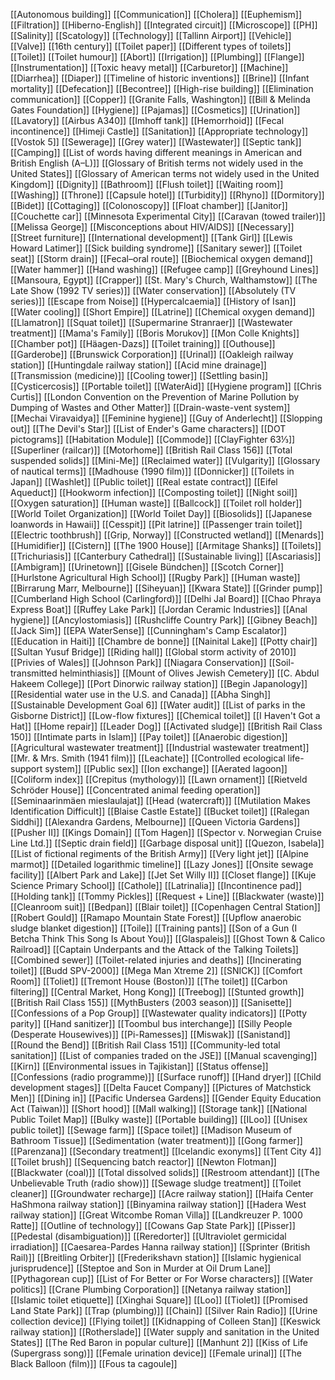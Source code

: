 [[Autonomous building]]
[[Communication]]
[[Cholera]]
[[Euphemism]]
[[Filtration]]
[[Hiberno-English]]
[[Integrated circuit]]
[[Microscope]]
[[PH]]
[[Salinity]]
[[Scatology]]
[[Technology]]
[[Tallinn Airport]]
[[Vehicle]]
[[Valve]]
[[16th century]]
[[Toilet paper]]
[[Different types of toilets]]
[[Toilet]]
[[Toilet humour]]
[[Abort]]
[[Irrigation]]
[[Plumbing]]
[[Flange]]
[[Instrumentation]]
[[Toxic heavy metal]]
[[Carburetor]]
[[Machine]]
[[Diarrhea]]
[[Diaper]]
[[Timeline of historic inventions]]
[[Brine]]
[[Infant mortality]]
[[Defecation]]
[[Becontree]]
[[High-rise building]]
[[Elimination communication]]
[[Copper]]
[[Granite Falls, Washington]]
[[Bill & Melinda Gates Foundation]]
[[Hygiene]]
[[Pajamas]]
[[Cosmetics]]
[[Urination]]
[[Lavatory]]
[[Airbus A340]]
[[Imhoff tank]]
[[Hemorrhoid]]
[[Fecal incontinence]]
[[Himeji Castle]]
[[Sanitation]]
[[Appropriate technology]]
[[Vostok 5]]
[[Sewerage]]
[[Grey water]]
[[Wastewater]]
[[Septic tank]]
[[Camping]]
[[List of words having different meanings in American and British English (A–L)]]
[[Glossary of British terms not widely used in the United States]]
[[Glossary of American terms not widely used in the United Kingdom]]
[[Dignity]]
[[Bathroom]]
[[Flush toilet]]
[[Waiting room]]
[[Washing]]
[[Throne]]
[[Capsule hotel]]
[[Turbidity]]
[[Rhyno]]
[[Dormitory]]
[[Bidet]]
[[Cottaging]]
[[Colonoscopy]]
[[Float chamber]]
[[Janitor]]
[[Couchette car]]
[[Minnesota Experimental City]]
[[Caravan (towed trailer)]]
[[Melissa George]]
[[Misconceptions about HIV/AIDS]]
[[Necessary]]
[[Street furniture]]
[[International development]]
[[Tank Girl]]
[[Lewis Howard Latimer]]
[[Sick building syndrome]]
[[Sanitary sewer]]
[[Toilet seat]]
[[Storm drain]]
[[Fecal–oral route]]
[[Biochemical oxygen demand]]
[[Water hammer]]
[[Hand washing]]
[[Refugee camp]]
[[Greyhound Lines]]
[[Mansoura, Egypt]]
[[Crapper]]
[[St. Mary's Church, Walthamstow]]
[[The Late Show (1992 TV series)]]
[[Water conservation]]
[[Absolutely (TV series)]]
[[Escape from Noise]]
[[Hypercalcaemia]]
[[History of Isan]]
[[Water cooling]]
[[Short Empire]]
[[Latrine]]
[[Chemical oxygen demand]]
[[Llamatron]]
[[Squat toilet]]
[[Supermarine Stranraer]]
[[Wastewater treatment]]
[[Mama's Family]]
[[Boris Morukov]]
[[Mon Colle Knights]]
[[Chamber pot]]
[[Häagen-Dazs]]
[[Toilet training]]
[[Outhouse]]
[[Garderobe]]
[[Brunswick Corporation]]
[[Urinal]]
[[Oakleigh railway station]]
[[Huntingdale railway station]]
[[Acid mine drainage]]
[[Transmission (medicine)]]
[[Cooling tower]]
[[Settling basin]]
[[Cysticercosis]]
[[Portable toilet]]
[[WaterAid]]
[[Hygiene program]]
[[Chris Curtis]]
[[London Convention on the Prevention of Marine Pollution by Dumping of Wastes and Other Matter]]
[[Drain-waste-vent system]]
[[Mechai Viravaidya]]
[[Feminine hygiene]]
[[Guy of Anderlecht]]
[[Slopping out]]
[[The Devil's Star]]
[[List of Ender's Game characters]]
[[DOT pictograms]]
[[Habitation Module]]
[[Commode]]
[[ClayFighter 63⅓]]
[[Superliner (railcar)]]
[[Motorhome]]
[[British Rail Class 156]]
[[Total suspended solids]]
[[Mini-Me]]
[[Reclaimed water]]
[[Vulgarity]]
[[Glossary of nautical terms]]
[[Madhouse (1990 film)]]
[[Donnicker]]
[[Toilets in Japan]]
[[Washlet]]
[[Public toilet]]
[[Real estate contract]]
[[Eifel Aqueduct]]
[[Hookworm infection]]
[[Composting toilet]]
[[Night soil]]
[[Oxygen saturation]]
[[Human waste]]
[[Ballcock]]
[[Toilet roll holder]]
[[World Toilet Organization]]
[[World Toilet Day]]
[[Biosolids]]
[[Japanese loanwords in Hawaii]]
[[Cesspit]]
[[Pit latrine]]
[[Passenger train toilet]]
[[Electric toothbrush]]
[[Grip, Norway]]
[[Constructed wetland]]
[[Menards]]
[[Humidifier]]
[[Cistern]]
[[The 1900 House]]
[[Armitage Shanks]]
[[Toilets]]
[[Trichuriasis]]
[[Canterbury Cathedral]]
[[Sustainable living]]
[[Ascariasis]]
[[Ambigram]]
[[Urinetown]]
[[Gisele Bündchen]]
[[Scotch Corner]]
[[Hurlstone Agricultural High School]]
[[Rugby Park]]
[[Human waste]]
[[Birrarung Marr, Melbourne]]
[[Siheyuan]]
[[Kwara State]]
[[Grinder pump]]
[[Cumberland High School (Carlingford)]]
[[Delhi Jal Board]]
[[Chao Phraya Express Boat]]
[[Ruffey Lake Park]]
[[Jordan Ceramic Industries]]
[[Anal hygiene]]
[[Ancylostomiasis]]
[[Rushcliffe Country Park]]
[[Gibney Beach]]
[[Jack Sim]]
[[EPA WaterSense]]
[[Cunningham's Camp Escalator]]
[[Education in Haiti]]
[[Chambre de bonne]]
[[Nainital Lake]]
[[Potty chair]]
[[Sultan Yusuf Bridge]]
[[Riding hall]]
[[Global storm activity of 2010]]
[[Privies of Wales]]
[[Johnson Park]]
[[Niagara Conservation]]
[[Soil-transmitted helminthiasis]]
[[Mount of Olives Jewish Cemetery]]
[[C. Abdul Hakeem College]]
[[Port Dinorwic railway station]]
[[Begin Japanology]]
[[Residential water use in the U.S. and Canada]]
[[Abha Singh]]
[[Sustainable Development Goal 6]]
[[Water audit]]
[[List of parks in the Gisborne District]]
[[Low-flow fixtures]]
[[Chemical toilet]]
[[I Haven't Got a Hat]]
[[Home repair]]
[[Leader Dog]]
[[Activated sludge]]
[[British Rail Class 150]]
[[Intimate parts in Islam]]
[[Pay toilet]]
[[Anaerobic digestion]]
[[Agricultural wastewater treatment]]
[[Industrial wastewater treatment]]
[[Mr. & Mrs. Smith (1941 film)]]
[[Leachate]]
[[Controlled ecological life-support system]]
[[Public sex]]
[[Ion exchange]]
[[Aerated lagoon]]
[[Coliform index]]
[[Crepitus (mythology)]]
[[Lawn ornament]]
[[Rietveld Schröder House]]
[[Concentrated animal feeding operation]]
[[Seminaarinmäen mieslaulajat]]
[[Head (watercraft)]]
[[Mutilation Makes Identification Difficult]]
[[Blaise Castle Estate]]
[[Bucket toilet]]
[[Ralegan Siddhi]]
[[Alexandra Gardens, Melbourne]]
[[Queen Victoria Gardens]]
[[Pusher II]]
[[Kings Domain]]
[[Tom Hagen]]
[[Spector v. Norwegian Cruise Line Ltd.]]
[[Septic drain field]]
[[Garbage disposal unit]]
[[Quezon, Isabela]]
[[List of fictional regiments of the British Army]]
[[Very light jet]]
[[Alpine marmot]]
[[Detailed logarithmic timeline]]
[[Lazy Jones]]
[[Onsite sewage facility]]
[[Albert Park and Lake]]
[[Jet Set Willy II]]
[[Closet flange]]
[[Kuje Science Primary School]]
[[Cathole]]
[[Latrinalia]]
[[Incontinence pad]]
[[Holding tank]]
[[Tommy Pickles]]
[[Request + Line]]
[[Blackwater (waste)]]
[[Cleanroom suit]]
[[Bedpan]]
[[Blair toilet]]
[[Copenhagen Central Station]]
[[Robert Gould]]
[[Ramapo Mountain State Forest]]
[[Upflow anaerobic sludge blanket digestion]]
[[Toile]]
[[Training pants]]
[[Son of a Gun (I Betcha Think This Song Is About You)]]
[[Glaspaleis]]
[[Ghost Town & Calico Railroad]]
[[Captain Underpants and the Attack of the Talking Toilets]]
[[Combined sewer]]
[[Toilet-related injuries and deaths]]
[[Incinerating toilet]]
[[Budd SPV-2000]]
[[Mega Man Xtreme 2]]
[[SNICK]]
[[Comfort Room]]
[[Toliet]]
[[Tremont House (Boston)]]
[[The toilet]]
[[Carbon filtering]]
[[Central Market, Hong Kong]]
[[Treebog]]
[[Stunted growth]]
[[British Rail Class 155]]
[[MythBusters (2003 season)]]
[[Sanisette]]
[[Confessions of a Pop Group]]
[[Wastewater quality indicators]]
[[Potty parity]]
[[Hand sanitizer]]
[[Toombul bus interchange]]
[[Silly People (Desperate Housewives)]]
[[Pi-Ramesses]]
[[Miswak]]
[[Sanistand]]
[[Round the Bend]]
[[British Rail Class 151]]
[[Community-led total sanitation]]
[[List of companies traded on the JSE]]
[[Manual scavenging]]
[[Kirn]]
[[Environmental issues in Tajikistan]]
[[Status offense]]
[[Confessions (radio programme)]]
[[Surface runoff]]
[[Hand dryer]]
[[Child development stages]]
[[Delta Faucet Company]]
[[Pictures of Matchstick Men]]
[[Dining in]]
[[Pacific Undersea Gardens]]
[[Gender Equity Education Act (Taiwan)]]
[[Short hood]]
[[Mall walking]]
[[Storage tank]]
[[National Public Toilet Map]]
[[Bulky waste]]
[[Portable building]]
[[ILoo]]
[[Unisex public toilet]]
[[Sewage farm]]
[[Space toilet]]
[[Madison Museum of Bathroom Tissue]]
[[Sedimentation (water treatment)]]
[[Gong farmer]]
[[Parenzana]]
[[Secondary treatment]]
[[Icelandic exonyms]]
[[Tent City 4]]
[[Toilet brush]]
[[Sequencing batch reactor]]
[[Newton Flotman]]
[[Blackwater (coal)]]
[[Total dissolved solids]]
[[Restroom attendant]]
[[The Unbelievable Truth (radio show)]]
[[Sewage sludge treatment]]
[[Toilet cleaner]]
[[Groundwater recharge]]
[[Acre railway station]]
[[Haifa Center HaShmona railway station]]
[[Binyamina railway station]]
[[Hadera West railway station]]
[[Great Witcombe Roman Villa]]
[[Landkreuzer P. 1000 Ratte]]
[[Outline of technology]]
[[Cowans Gap State Park]]
[[Pisser]]
[[Pedestal (disambiguation)]]
[[Reredorter]]
[[Ultraviolet germicidal irradiation]]
[[Caesarea-Pardes Hanna railway station]]
[[Sprinter (British Rail)]]
[[Breitling Orbiter]]
[[Frederikshavn station]]
[[Islamic hygienical jurisprudence]]
[[Steptoe and Son in Murder at Oil Drum Lane]]
[[Pythagorean cup]]
[[List of For Better or For Worse characters]]
[[Water politics]]
[[Crane Plumbing Corporation]]
[[Netanya railway station]]
[[Islamic toilet etiquette]]
[[Xinghai Square]]
[[Loo]]
[[Tiolet]]
[[Promised Land State Park]]
[[Trap (plumbing)]]
[[Chain]]
[[Silver Rain Radio]]
[[Urine collection device]]
[[Flying toilet]]
[[Kidnapping of Colleen Stan]]
[[Keswick railway station]]
[[Rotherslade]]
[[Water supply and sanitation in the United States]]
[[The Red Baron in popular culture]]
[[Manhunt 2]]
[[Kiss of Life (Supergrass song)]]
[[Female urination device]]
[[Female urinal]]
[[The Black Balloon (film)]]
[[Fous ta cagoule]]
